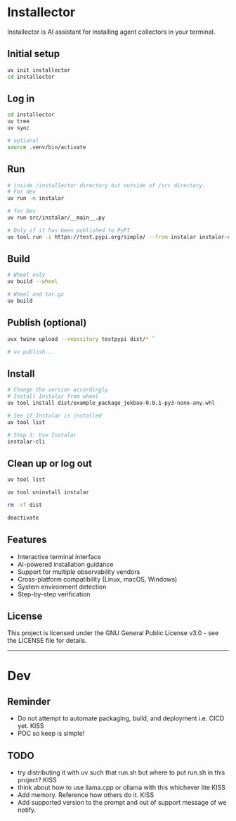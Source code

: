 # Installector
Installector is AI assistant for installing agent collectors in your terminal.

## Initial setup
```bash
uv init installector
cd installector
```

## Log in
```bash
cd installector
uv tree
uv sync

# optional
source .venv/bin/activate
```

## Run
```bash
# inside /installector directory but outside of /src directory.
# For dev
uv run -m instalar

# for Dev
uv run src/instalar/__main__.py

# Only if it has been published to PyPI
uv tool run -i https://test.pypi.org/simple/ --from instalar instalar-cli 
```

## Build
```bash
# Wheel only
uv build --wheel

# Wheel and tar.gz
uv build
```

## Publish (optional)
```bash
uvx twine upload --repository testpypi dist/* `

# uv publish...
```

## Install
```bash
# Change the version accordingly
# Install Instalar from wheel
uv tool install dist/example_package_jekbao-0.0.1-py3-none-any.whl

# See if Instalar is installed
uv tool list

# Step 3: Use Instalar
instalar-cli
```

## Clean up or log out
```bash
uv tool list

uv tool uninstall instalar

rm -rf dist

deactivate  
```

## Features
- Interactive terminal interface
- AI-powered installation guidance
- Support for multiple observability vendors
- Cross-platform compatibility (Linux, macOS, Windows)
- System environment detection
- Step-by-step verification

## License
This project is licensed under the GNU General Public License v3.0 - see the LICENSE file for details.

---

# Dev
## Reminder
- Do not attempt to automate packaging, build, and deployment i.e. CICD yet. KISS
- POC so keep is simple!

## TODO
- try distributing it with uv such that run.sh but where to put run.sh in this project? KISS
- think about how to use llama.cpp or ollama with this whichever lite KISS
- Add memory. Reference how others do it. KISS
- Add supported version to the prompt and out of support message of we notify.

